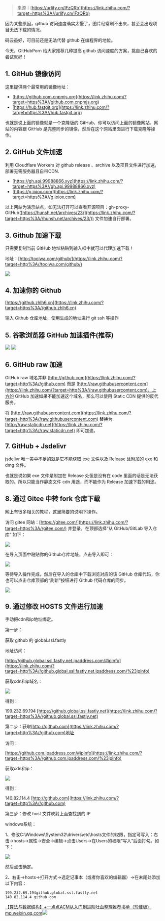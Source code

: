 > 来源｜[https://urlify.cn/IFzQRb](https://link.zhihu.com/?target=https%3A//urlify.cn/IFzQRb)

因为某些原因，github 访问速度确实太慢了，图片经常刷不出来，甚至会出现项目无法下载的情况。

码云虽好，可目前还是无法代替 github 在编程界的地位。

今天，GitHubPorn 给大家推荐几种提高 github 访问速度的方案，挑自己喜欢的尝试就好！

  
**1\. GitHub 镜像访问**
----------------------

这里提供两个最常用的镜像地址：

*   [https://github.com.cnpmjs.org](https://link.zhihu.com/?target=https%3A//github.com.cnpmjs.org)
*   [https://hub.fastgit.org](https://link.zhihu.com/?target=https%3A//hub.fastgit.org)

也就是说上面的镜像就是一个克隆版的 GitHub，你可以访问上面的镜像网站，网站的内容跟 GitHub 是完整同步的镜像，然后在这个网站里面进行下载克隆等操作。

  
**2\. GitHub 文件加速**
----------------------

利用 Cloudflare Workers 对 github release 、archive 以及项目文件进行加速，部署无需服务器且自带CDN.

*   [https://gh.api.99988866.xyz](https://link.zhihu.com/?target=https%3A//gh.api.99988866.xyz)
*   [https://g.ioiox.com](https://link.zhihu.com/?target=https%3A//g.ioiox.com)

以上网站为演示站点，如无法打开可以查看开源项目：gh-proxy-GitHub([https://hunsh.net/archives/23/](https://link.zhihu.com/?target=https%3A//hunsh.net/archives/23/)) 文件加速自行部署。

**3\. Github 加速下载**
-------------------

只需要复制当前 GitHub 地址粘贴到输入框中就可以代理加速下载！

地址：[http://toolwa.com/github/](https://link.zhihu.com/?target=http%3A//toolwa.com/github/)

![](https://pic4.zhimg.com/v2-4dc6c6f860aee692dbf71acd76a9e95b_b.jpg)

**4\. 加速你的 Github**
-------------------

[https://github.zhlh6.cn](https://link.zhihu.com/?target=https%3A//github.zhlh6.cn)

输入 Github 仓库地址，使用生成的地址进行 git ssh 等操作

**5\. 谷歌浏览器 GitHub 加速插件(推荐)**
-----------------------------

![](https://pic3.zhimg.com/v2-3f1b72f19f4ff88b2a5402c244869bfa_b.jpg)
![](https://pic3.zhimg.com/v2-2563db0fb3a0f8bc89320c6dc36d99b6_b.jpg)

**6\. GitHub raw 加速**
---------------------

GitHub raw 域名并非 [http://github.com](https://link.zhihu.com/?target=http%3A//github.com) 而是 [http://raw.githubusercontent.com](https://link.zhihu.com/?target=http%3A//raw.githubusercontent.com)，上方的 GitHub 加速如果不能加速这个域名，那么可以使用 Static CDN 提供的反代服务。

将 [http://raw.githubusercontent.com](https://link.zhihu.com/?target=http%3A//raw.githubusercontent.com) 替换为 [http://raw.staticdn.net](https://link.zhihu.com/?target=http%3A//raw.staticdn.net) 即可加速。

**7\. GitHub + Jsdelivr**
-------------------------

jsdelivr 唯一美中不足的就是它不能获取 exe 文件以及 Release 处附加的 exe 和 dmg 文件。

也就是说如果 exe 文件是附加在 Release 处但是没有在 code 里面的话是无法获取的。所以只能当作静态文件 cdn 用途，而不能作为 Release 加速下载的用途。

**8\. 通过 Gitee 中转 fork 仓库下载**
-----------------------------

网上有很多相关的教程，这里简要的说明下操作。

访问 gitee 网站：[https://gitee.com/](https://link.zhihu.com/?target=https%3A//gitee.com/) 并登录，在顶部选择“从 GitHub/GitLab 导入仓库” 如下：

![](https://pic2.zhimg.com/v2-b75c0fa5d07bb12de3caae8b36794095_b.jpg)

在导入页面中粘贴你的Github仓库地址，点击导入即可：

![](https://pic3.zhimg.com/v2-41b441bb1278ad0065edc64f75011772_b.jpg)

等待导入操作完成，然后在导入的仓库中下载浏览对应的该 GitHub 仓库代码，你也可以点击仓库顶部的“刷新”按钮进行 Github 代码仓库的同步。

![](https://pic1.zhimg.com/v2-a7ac80ee298ec8d735f3fd1fdcdce794_b.jpg)

**9\. 通过修改 HOSTS 文件进行加速**
-------------------------

手动把cdn和ip地址绑定。

第一步：

获取 github 的 global.ssl.fastly

地址访问：

[http://github.global.ssl.fastly.net.ipaddress.com/#ipinfo](https://link.zhihu.com/?target=http%3A//github.global.ssl.fastly.net.ipaddress.com/%23ipinfo)

获取cdn和ip域名：

![](https://pic1.zhimg.com/v2-3799df08708c5411be3adc0708fd2154_b.jpg)

得到：

199.232.69.194 [https://github.global.ssl.fastly.net](https://link.zhihu.com/?target=https%3A//github.global.ssl.fastly.net)

第二步：获取[http://github.com](https://link.zhihu.com/?target=http%3A//github.com)地址

访问：

[https://github.com.ipaddress.com/#ipinfo](https://link.zhihu.com/?target=https%3A//github.com.ipaddress.com/%23ipinfo)

获取cdn和ip：

![](https://pic4.zhimg.com/v2-d039bd5c9ecc2ad176d1cd101d6453bb_b.jpg)

得到：

140.82.114.4 [http://github.com](https://link.zhihu.com/?target=http%3A//github.com)

第三步：修改 host 文件映射上面查找到的 IP

windows系统：

1、修改C:\\Windows\\System32\\drivers\\etc\\hosts文件的权限，指定可写入：右击->hosts->属性->安全->编辑->点击Users->在Users的权限“写入”后面打勾。如下：

![](https://pic2.zhimg.com/v2-bfc133fa4b2bc64ba68f74f1e11f9821_b.jpg)

然后点击确定。

2、右击->hosts->打开方式->选定记事本（或者你喜欢的编辑器）->在末尾处添加以下内容：

```text
199.232.69.194github.global.ssl.fastly.net
140.82.114.4 github.com
```

[【算法与数据结构】+一点点ACM从入门到进阶吐血整理推荐书单（珍藏版）​mp.weixin.qq.com![](https://pic3.zhimg.com/v2-ea38dff0c2c6f5b03640cea3718fb79e_180x120.jpg)
](https://link.zhihu.com/?target=https%3A//mp.weixin.qq.com/s/elSJT0CqKzu0TxqfEAMVQg)